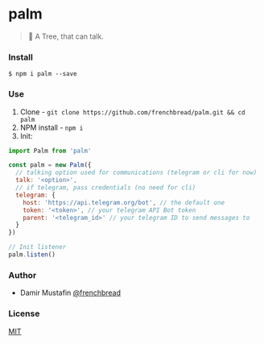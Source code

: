 # palm

> :palm_tree: A Tree, that can talk.

### Install

```
$ npm i palm --save
```

### Use

1. Clone - `git clone https://github.com/frenchbread/palm.git && cd palm`
2. NPM install - `npm i`
3. Init:
  ```js
  import Palm from 'palm'

  const palm = new Palm({
    // talking option used for communications (telegram or cli for now)
    talk: '<option>',
    // if telegram, pass credentials (no need for cli)
    telegram: {
      host: 'https://api.telegram.org/bot', // the default one
      token: '<token>', // your telegram API Bot token
      parent: '<telegram_id>' // your telegram ID to send messages to
    }
  })

  // Init listener
  palm.listen()
  ```

### Author
- Damir Mustafin [@frenchbread](https://github.com/frenchbread)

### License

[MIT](https://github.com/frenchbread/palm/blob/master/LICENSE)
